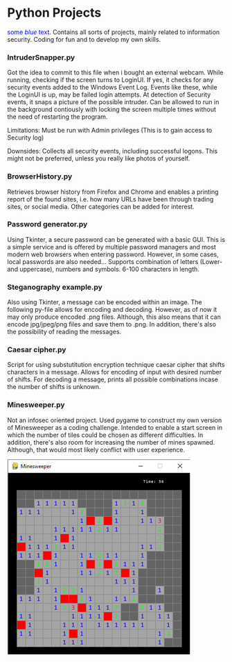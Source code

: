 # Python Projects
<span style="color:blue">some *blue* text</span>.
Contains all sorts of projects, mainly related to information security. 
Coding for fun and to develop my own skills. 

### IntruderSnapper.py
Got the idea to commit to this file when i bought an external webcam. While running, checking if the screen turns to LoginUI. If yes, 
it checks for any security events added to the Windows Event Log. Events like these, while the LoginUI is up, may be failed login attempts. 
At detection of Security events, it snaps a picture of the possible intruder. Can be allowed to run in the background contiously with locking 
the screen multiple times without the need of restarting the program. 

Limitations: Must be run with Admin privileges (This is to gain access to Security log)

Downsides: Collects all security events, including successful logons. This might not be preferred, unless you really like photos of yourself. 

### BrowserHistory.py
Retrieves browser history from Firefox and Chrome and enables a printing report of the 
found sites, i.e. how many URLs have been through trading sites, or social media. 
Other categories can be added for interest.

### Password generator.py
Using Tkinter, a secure password can be generated with a basic GUI. This is a simple service and is 
offered by multiple password managers and most modern web browsers when entering password. However, in some
cases, local passwords are also needed... Supports combination of letters (Lower- and uppercase), numbers and symbols. 
6-100 characters in length. 

### Steganography example.py
Also using Tkinter, a message can be encoded within an image. The following py-file allows for encoding and decoding. However,
as of now it may only produce encoded .png files. Although, this also means that it can encode jpg/jpeg/png files and save them to .png.
In addition, there's also the possibility of reading the messages. 

### Caesar cipher.py
Script for using substutitution encryption technique caesar cipher that shifts characters in a message. 
Allows for encoding of input with desired number of shifts. For decoding a message, prints all possible combinations incase the number of shifts is unknown. 

### Minesweeper.py
Not an infosec oriented project. Used pygame to construct my own version of Minesweeper as a coding challenge. Intended to enable a start screen in which the 
number of tiles could be chosen as different difficulties. In addition, there's also room for increasing the number of mines spawned. Although, that would most likely conflict with user experience. 

![alt text](https://raw.githubusercontent.com/H4NM/PythonProjects/main/images/minesweeperpic.png)
